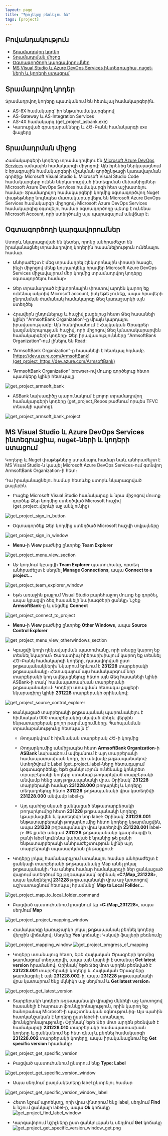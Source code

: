 ```yaml
---
layout: page
title: "Պրոյեկտը բեռնելու ձև" 
tags: [project]
---
```


## Բովանդակություն
* [Տրամադրվող կոդեր](get_project_#տրամադրվող-կոդեր)
* [Տրամադրման միջոց](get_project_#տրամադրման-միջոց)
* [Օգտագործողի կարգավորումներ](get_project_#օգտագործողի-կարգավորումներ)
* [MS Visual Studio և Azure DevOps Services ինտեգրացիա, nuget-ների և կոդերի ստացում](get_project_#ms-visual-studio-և-azure-devops-services-ինտեգրացիա-nuget-ների-և-կոդերի-ստացում)

## Տրամադրվող կոդեր

Տրամադրվող կոդերը պատկանում են հետևյալ համակարգերին․

* AS-8X համակարգ՝ իր ենթահամակարգերով
* AS-Gateway և AS-Integration Services
* AS-4X համակարգ (get_project_asbank.exe)
* Կառուցված գրադարանները և ՀԾ-Բանկ համակարգի exe ֆայլերը

## Տրամադրման միջոց

Համակարգերի կոդերը տրամադրվելու են [Microsoft Azure DevOps Services](get_project_https://dev.azure.com/) ամպային համակարգի միջոցով։ 
Այն իրենից ներկայացնում է ծրագրային համակարգերի մշակման գործընթացի կառավարման գործիք։ 
Microsoft Visual Studio և Microsoft Visual Studio Code համակարգերը ունեն ներկառուցված ինտեգրման մեխանիցմներ Microsoft Azure DevOps Services համակարգի հետ աշխատելու համար։ Տրամադրվող համակարգերի կողմից օգտագործվող Nuget փաթեթները նույնպես մատակարարվելու են Microsoft Azure DevOps Services համակարգի միջոցով։ 
Microsoft Azure DevOps Services համակարգից օգտվելու համար օգտագործողը պետք է ունենա Microsoft Account, որի ստեղծումը այս պարագայում անվճար է։

## Օգտագործողի կարգավորումներ

Ստորև նկարագրված են կետեր, որոնք անհրաժեշտ են իրականացնել տրամադրվող կոդերին հասանելիություն ունենալու համար․

* Անհրաժեշտ է մեզ տրամադրել էլեկտրոնային փոստի հասցե, ինչի միջոցով մենք կուղարկենք հրավեր Microsoft Azure DevOps Services միջավայրում մեր կողմից տրամադրվող կոդերը օգտագործելու համար։

* Ձեր տրամադրած էլեկտրոնային փոստով արդեն կարող եք ունենալ ակտիվ Microsoft account, իսկ եթե չունեք, ապա հրավերի ընդունման ժամանակ համակարգը Ձեզ կառաջարկի այն ստեղծել։

* Հրավերն ընդունելուց և հաշիվ բացելուց հետո Ձեզ հասանելի կլինի ”ArmsoftBank Organization”-ը միայն կարդալու իրավասությամբ: Այն հանդիսանում է Հայկական Ծրագրեր կազմակերպության հաշիվ, որի միջոցով Ձեզ կմատակարարվեն համակարգերի կոդերը։ Ձեր իրավասությունները ”ArmsoftBank Organization”-ում լինելու են Read:

* ”ArmsoftBank Organization”-ը հասանելի է հետևյալ հղմամբ․  [https://dev.azure.com/ArmsoftBank](get_project_https://dev.azure.com/ArmsoftBank)

* ”ArmsoftBank Organization” browser-ով մուտք գործելուց հետո պատկերը կլինի հետևյալը․

![get_project_armsoft_bank](get_project_armsoft_bank.png)

* ASBank նախագիծը պարունակում է բոլոր տրամադրվող համակարգերի կոդերը (get_project_Repos բաժնում որպես TFVC տեսակի պահոց)․

![get_project_armsoft_bank_project](get_project_armsoft_bank_project.png)

## MS Visual Studio և Azure DevOps Services ինտեգրացիա, nuget-ների և կոդերի ստացում

Կոդերը և Nuget փաթեթները ստանալու համար նաև անհրաժեշտ է MS Visual Studio-ն կապել Microsoft Azure DevOps Services-ում գտնվող ArmsoftBank Organization-ի հետ։

Դա իրականացնելու համար հետևեք ստորև նկարագրված քայլերին.

* Բացեք Microsoft Visual Studio համակարգը և նրա միջոցով մուտք գործեք Ձեր կողմից ստեղծված Microsoft հաշիվ (get_project_վերևի աջ անկյունից)

![get_project_sign_in_button](get_project_sign_in_button.png)

* Օգտագործեք Ձեր կողմից ստեղծած Microsoft հաշվի տվյալները

![get_project_sign_in_window](get_project_sign_in_window.png)

* **Menu**-ի **View** բաժնից ընտրեք **Team Explorer**

![get_project_menu_view_section](get_project_menu_view_section.png)

* Աջ կողմում կբացվի **Team Explorer** պատուհանը, որտեղ անհրաժեշտ է սեղմել **Manage Connections**, ապա **Connect to a project…**

![get_project_team_explorer_window](get_project_team_explorer_window.png)

* Եթե առաջին քայլում Visual Studio բարեհաջող մուտք եք գործել, ապա կբացվի ձեզ հասանելի նախագծերի ցանկը։ Նշեք **ArmsoftBank**-ը և սեցմեք **Connect**

![get_project_connect_to_project](get_project_connect_to_project.png)

* **Menu**-ի **View** բաժնից ընտրեք **Other Windows**, ապա **Source Control Explorer**

![get_project_menu_view_otherwindows_section](get_project_menu_view_otherwindows_section.png)

* Կբացվի կոդի ղեկավարման պատուհանը, որի տեսքը կարող եք տեսնել նկարում։ Ծառատիպ հիերարխիայում կարող եք տեսնել ՀԾ-Բանկ համակարգի կոդերը, դասավորված ըստ թղթապանակների։ Նկարում երևում է **231228** տարբերակի թղթապանակը։ Հետագայում այս համակարգում նոր տարբերակի կոդ ավելացնելուց հետո այն Ձեզ հասանելի կլինի ASBank-ի տակ՝ համապատասխան տարբերակի թղթապանակում։ Կոդերի ստացման հետագա քայլերի նկարագիրը կլինի **231228** տարբերակի օրինակով։

![get_project_source_control_explorer](get_project_source_control_explorer.png)

* Ցանկացած տարբերակի թղթապանակ պարունակելու է հիմնական 000 տարբերակից սկսված մինչև վերջին ենթատարբերակ բոլոր թարմացումները։ Պահպանման տրամաբանությունը հետևյալն է՝

  * Թողարկվում է հիմնական տարբերակ ՀԾ-ի կողմից

  * Թողարկումից անմիջապես հետո **ArmsoftBank Organization**-ի **ASBank** նախագծում ավելանում է այդ տարբերակի համապատասխան կոդը, իր անվամբ թղթապանակով։ Ստեղծվում է Label (get_project_label-ները հետագայում կօգտագործենք, եթե ցանկություն ունենանք կոնկրետ տրարբերակի կոդերը ստանալ) թողարկված տարբերակի անվամբ հենց այդ թղթապանակի վրա։ Օրինակ՝ **231228** տարբերակի համար **231228.000** թողարկել և կոդերը տեղադրելուց հետո **231228** թղթապանակի վրա կստեղծվի **231228.000** անվամբ label-ը։

  * Այդ պահից սկսած ցանկացած ենթատարբերակի թողարկումից հետո **231228** թղթապանակի կոդերը կթարմացվեն և կստեղծվի նոր label։ Օրինակ՝ **231228.001** ենթատարբերակի թողարկումից հետո կոդերը կթարմացվեն, ապա **231228** թղթապանակի վրա կստեղծվի **231228.001** label-ը։ Թե քանի անգամ **231228** թղթապանակը կթարմացվի և քանի label կունենա կախված է նրանից թե քանի ենթատարբերակի անհրաժեշտություն կլինի այդ տարբերակի սպասարկման ընթացքում։

* Կոդերը լոկալ համակարգչում ստանալու համար անհրաժեշտ է ցանկալի տարբերակի թղթապանակը Map անել լոկալ թղթապանակի։ Դա անելու համար համակարգչի ձեր ցանկացած վայրում ստեղծում եք թղթապանակ՝ օրինակ «**C:\Map_231228**», ապա կանգնելով **231228** թղթապանակի վրա աջ կտտոցով աշխատացնում հետևյալ հրամանը՝ **Map to Local Follder…**

![get_project_map_to_local_folder_command](get_project_map_to_local_folder_command.png)

* Բացված պատուհանում լրացնում եք «**C:\Map_231228**», ապա սեղմում **Map**

![get_project_project_mapping_window](get_project_project_mapping_window.png)

* Համակարգը կառաջարկի լոկալ թղթապանակ բեռնել կոդերը վերջին վիճակով։ Սեղմեք **Yes**  կոճակը։ Կսկսվի ֆայլերի բեռնումը

![get_project_mapping_window](get_project_mapping_confirmation.png)
![get_project_progress_of_mapping](get_project_progress_of_mapping.png)

* Կոդերը ստանալուց հետո, եթե Հայկական Ծրագրերի կողմից թարմացում տեղադրվի, ապա այն կարելի է ստանալ **Get latest version** հրամանով։ Օրինակ՝ եթե Ձեզ մոտ արդեն բեռնված է **231228.001** տարբերակի կոդերը և  Հայկական Ծրագրերը թարմացրել է այն **231228.002**-ի, ապա **231228** թղթապանակի վրա կատարում ենք մկնիկի աջ սեղմում և **Get latest version**։

![get_project_get_latest_version](get_project_get_latest_version.png)

* Տարբերակի կոդերի թղթապանակի վրայից մկնիկի աջ կտտոցով հասանելի է հարուստ ֆունկցիոնալություն, որին կարող եք ծանոթանալ Microsoft-ի պաշտոնական օգնությունից։ Այս պահին հատկանշական է կոդերը ըստ label-ի ստանալու ֆունկցիոնալությունը։ Օրինակ՝ եթե Ձեր մոտ արդեն բեռնված է համակարգի **231228.010** տարբերակի համապատասխան կոդերը և ցանկանում եք հետ գնալ և բեռնել համակարգի **231228.002** տարբերակի կոդերը, ապա իրականացնում եք **Get specific version** հրամանը։

![get_project_get_specific_version](get_project_get_specific_version.png)

* Բացված պատուհանում ընտրում ենք **Type: Label**

![get_project_get_specific_version_window](get_project_get_specific_version_window.png)

* Ապա սեղմում բազմակետերը label ընտրելու համար

![get_project_get_specific_version_window_label](get_project_get_specific_version_window_label.png)

* Հետո նշում պրոեկտը, որի վրա փնտրում ենք label, սեղմում **Find** և նշում ցանկալի label-ը, ապա **Ok** կոճակը
![get_project_find_label_window](get_project_find_label_window.png)

* Կարգավորում նշիչները ըստ ցանկության և սեղմում **Get** կոճակը
![get_project_get_specific_version_window_get.png](get_project_get_specific_version_window_get.png)
